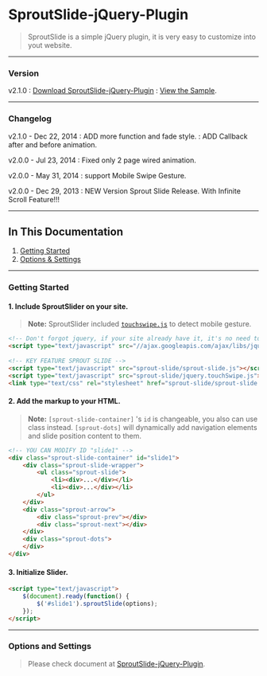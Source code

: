SproutSlide-jQuery-Plugin
=========================

> SproutSlide is a simple jQuery plugin, it is very easy to customize into yout website.


----------


### Version
v2.1.0
:   [Download SproutSlide-jQuery-Plugin](https://github.com/wubaibai/SproutSlide-jQuery-Plugin/archive/master.zip)
:   [View the Sample](http://lab.25sprout.com/SproutSlide-jQuery-Plugin/).


----------


### Changelog

v2.1.0 - Dec 22, 2014
:   ADD more function and fade style.
:   ADD Callback after and before animation.

v2.0.0 - Jul 23, 2014
:   Fixed only 2 page wired animation.

v2.0.0 - May 31, 2014
:   support Mobile Swipe Gesture.

v2.0.0 - Dec 29, 2013
:   NEW Version Sprout Slide Release. With Infinite Scroll Feature!!!


----------

## In This Documentation

1. [Getting Started](#getting-started)
2. [Options & Settings](#options-and-settings)


----------


### Getting Started

#### 1. Include SproutSlider on your site.
> **Note:** SproutSlider included [`touchswipe.js`](https://github.com/mattbryson/TouchSwipe-Jquery-Plugin) to detect mobile gesture.

```html
<!-- Don't forgot jquery, if your site already have it, it's no need to include again.-->
<script type="text/javascript" src="//ajax.googleapis.com/ajax/libs/jquery/1.9.0/jquery.min.js"></script>
 
<!-- KEY FEATURE SPROUT SLIDE -->
<script type="text/javascript" src="sprout-slide/sprout-slide.js"></script>
<script type="text/javascript" src="sprout-slide/jquery.touchSwipe.js"></script>
<link type="text/css" rel="stylesheet" href="sprout-slide/sprout-slide.css">
```


#### 2. Add the markup to your HTML.
> **Note:** 
> `[sprout-slide-container]` 's `id` is changeable, you also can use class instead. 
>`[sprout-dots]` will dynamically add navigation elements and slide position content to them.

```html
<!-- YOU CAN MODIFY ID "slide1" -->
<div class="sprout-slide-container" id="slide1">
	<div class="sprout-slide-wrapper">
		<ul class="sprout-slide">
			<li><div>...</div></li>
			<li><div>...</div></li>
		</ul>
	</div>
	<div class="sprout-arrow">
		<div class="sprout-prev"></div>
		<div class="sprout-next"></div>
	</div>
	<div class="sprout-dots">
	</div>
</div>
```



#### 3. Initialize Slider.

```html
<script type="text/javascript">
	$(document).ready(function() {
		$('#slide1').sproutSlide(options);
	});
</script>
```


----------


### Options and Settings

> Please check document at [SproutSlide-jQuery-Plugin](http://lab.25sprout.com/SproutSlide-jQuery-Plugin/).



